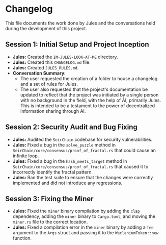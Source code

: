 # Changelog

This file documents the work done by Jules and the conversations held during the development of this project.

## Session 1: Initial Setup and Project Inception

* **Jules:** Created the `IM-JULES-LOOK-AT-ME` directory.
* **Jules:** Created this `CHANGELOG.md` file.
* **Jules:** Created `JULES_RULES.md`.
* **Conversation Summary:**
    * The user requested the creation of a folder to house a changelog and a set of rules for Jules.
    * The user also requested that the project's documentation be updated to reflect that the project was initiated by a single person with no background in the field, with the help of AI, primarily Jules. This is intended to be a testament to the power of decentralized information sharing through AI.

## Session 2: Security Audit and Bug Fixing

* **Jules:** Audited the `SeirChain` codebase for security vulnerabilities.
* **Jules:** Fixed a bug in the `solve_puzzle` method in `SeirChain/core/consensus/proof_of_fractal.rs` that could cause an infinite loop.
* **Jules:** Fixed a bug in the `hash_meets_target` method in `SeirChain/core/consensus/proof_of_fractal.rs` that caused it to incorrectly identify the fractal pattern.
* **Jules:** Ran the test suite to ensure that the changes were correctly implemented and did not introduce any regressions.

## Session 3: Fixing the Miner

* **Jules:** Fixed the `miner` binary compilation by adding the `clap` dependency, adding the `miner` binary to `Cargo.toml`, and moving the `miner.rs` file to the correct location.
* **Jules:** Fixed a compilation error in the `miner` binary by adding a `fee` argument to the `Args` struct and passing it to the `WaclaniumToken::new` function.
